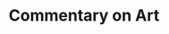 ---
title: Commentary on Art
number: ART 122Y
course-type: [Additional, General Education]
description: An introduction to verbal commentary, both oral and written, about art. The development of critical and expressive skills given emphasis.
bulletin-link: http://bulletins.psu.edu/undergrad/courses/a/art/122y
pathway-list: [Digital Design, Media for Civic Engagement, Video Production]
---